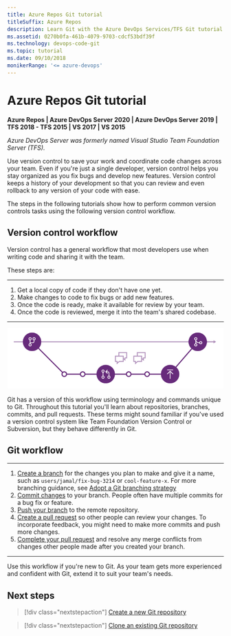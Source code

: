 ```yaml
---
title: Azure Repos Git tutorial
titleSuffix: Azure Repos
description: Learn Git with the Azure DevOps Services/TFS Git tutorial.
ms.assetid: 0270b0fa-461b-4079-9703-cdcf53bdf39f
ms.technology: devops-code-git 
ms.topic: tutorial
ms.date: 09/10/2018
monikerRange: '<= azure-devops'
---
```


# Azure Repos Git tutorial

**Azure Repos | Azure DevOps Server 2020 | Azure DevOps Server 2019 | TFS 2018 - TFS 2015 | VS 2017 | VS 2015**

*Azure DevOps Server was formerly named Visual Studio Team Foundation Server (TFS).*

Use version control to save your work and coordinate code changes across your team. Even if you're just a single developer, version control helps you stay organized as you fix bugs and develop new features. Version control keeps a history of your development so that you can review and even rollback to any version of your code with ease.

The steps in the following tutorials show how to perform common version controls tasks using the following version control workflow.

## Version control workflow

Version control has a general workflow that most developers use when writing code and sharing it with the team.

These steps are:

---
1. Get a local copy of code if they don't have one yet.
2. Make changes to code to fix bugs or add new features.
3. Once the code is ready, make it available for review by your team.
4. Once the code is reviewed, merge it into the team's shared codebase.

---

![The Git feature branch workflow](media/gitworkflow.png)

Git has a version of this workflow using terminology and commands unique to Git. Throughout this tutorial you'll learn about repositories, branches, commits, and pull requests. 
These terms might sound familiar if you've used a version control system like Team Foundation Version Control or Subversion, but they behave differently in Git.
 
##  Git workflow

---
1. [Create a branch](branches.md) for the changes you plan to make and give it a name, such as `users/jamal/fix-bug-3214` or `cool-feature-x`. For more branching guidance, see [Adopt a Git branching strategy](git-branching-guidance.md)
2. [Commit changes](commits.md) to your branch. People often have multiple commits for a bug fix or feature.
3. [Push your branch](pushing.md) to the remote repository. 
4. [Create a pull request](pull-requests.md#create-a-new-pull-request) so other people can review your changes. To incorporate feedback, you might need to make more commits and push more changes.
5. [Complete your pull request](pull-requests.md#complete-the-pull-request) and resolve any merge conflicts from changes other people made after you created your branch.   

---

Use this workflow if you're new to Git. As your team gets more experienced and confident with Git, extend it to suit your team's needs.

## Next steps

> [!div class="nextstepaction"]
> [Create a new Git repository](creatingrepo.md)

> [!div class="nextstepaction"]
> [Clone an existing Git repository](clone.md)

